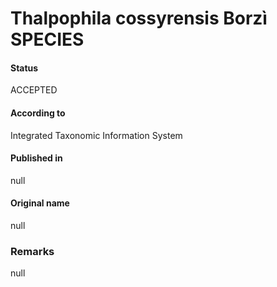 # Thalpophila cossyrensis Borzì SPECIES

#### Status
ACCEPTED

#### According to
Integrated Taxonomic Information System

#### Published in
null

#### Original name
null

### Remarks
null